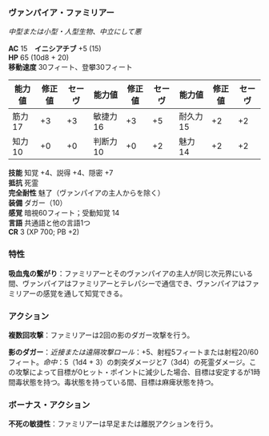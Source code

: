 ### ヴァンパイア・ファミリアー
*中型または小型・人型生物、中立にして悪*

**AC** 15　**イニシアチブ** +5 (15)  
**HP** 65 (10d8 + 20)  
**移動速度** 30フィート、登攀30フィート

| 能力値 | 修正値 | セーヴ | 能力値 | 修正値 | セーヴ | 能力値 | 修正値 | セーヴ |
|--------|--------|--------|--------|--------|--------|--------|--------|--------|
| 筋力17 | +3 | +3 | 敏捷力16 | +3 | +5 | 耐久力15 | +2 | +2 |
| 知力10 | +0 | +0 | 判断力10 | +0 | +2 | 魅力14 | +2 | +2 |

**技能** 知覚 +4、説得 +4、隠密 +7  
**抵抗** 死霊  
**完全耐性** 魅了（ヴァンパイアの主人からを除く）  
**装備** ダガー（10）  
**感覚** 暗視60フィート；受動知覚 14  
**言語** 共通語と他の言語1つ  
**CR** 3 (XP 700; PB +2)

### 特性

**吸血鬼の繋がり**：ファミリアーとそのヴァンパイアの主人が同じ次元界にいる間、ヴァンパイアはファミリアーとテレパシーで通信でき、ヴァンパイアはファミリアーの感覚を通して知覚できる。

### アクション

**複数回攻撃**：ファミリアーは2回の影のダガー攻撃を行う。

**影のダガー**：*近接または遠隔攻撃ロール*：+5、射程5フィートまたは射程20/60フィート。*命中*：5（1d4 + 3）の刺突ダメージと7（3d4）の死霊ダメージ。この攻撃によって目標が0ヒット・ポイントに減少した場合、目標は安定するが1時間毒状態を持つ。毒状態を持っている間、目標は麻痺状態を持つ。

### ボーナス・アクション

**不死の敏捷性**：ファミリアーは早足または離脱アクションを行う。